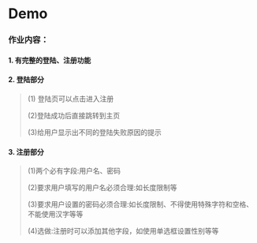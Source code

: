 # Demo

### 作业内容：

#### 1. 有完整的登陆、注册功能

#### 2. 登陆部分

> (1) 登陆页可以点击进入注册
>
> (2)登陆成功后直接跳转到主⻚ 
>
> (3)给用户显示出不同的登陆失败原因的提示

#### 3. 注册部分

> (1)两个必有字段:用户名、密码
>
> (2)要求用户填写的用户名必须合理:如⻓度限制等
>
> (3)要求用户设置的密码必须合理:如⻓度限制、不得使用特殊字符和空格、不能使用汉字等等
>
> (4)选做:注册时可以添加其他字段，如使用单选框设置性别等等

